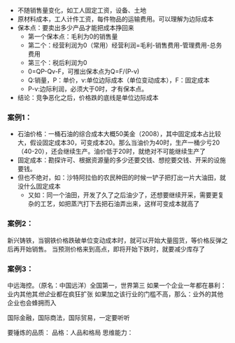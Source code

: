 - 不随销售量变化，如工人固定工资，设备、土地
- 原材料成本，工人计件工资，每件物品的运输费用。可以理解为边际成本
- 保本点：要卖出多少产品才能把成本挣回来
	- 第一个保本点：毛利为0的销售量
	- 第二个：经营利润为0（常用）经营利润=毛利-销售费用-管理费用-总务费用
	- 第三个：税后利润为0
	- 0=QP-Qv-F，可推出保本点为Q=F/(P-v)
	- Q:销量，P：单价，v:单位边际成本（单位变动成本），F：固定成本
	- P-v:边际利润，必须大于0时，才有保本点。
- 结论：竞争恶化之后，价格跌的底线是单位边际成本

### 案例1：
- 石油价格：一桶石油的综合成本大概50美金（2008），其中固定成本占比较大，假设固定成本30，可变成本20。那么当油价为40时，生产一桶少亏20（40-20），还会继续生产。油价低于20时，就绝对不可能继续生产了
- 固定成本：勘探许可、根据资源量的多少还要交钱、想挖要交钱、开采的设施要钱。
- 但也不绝对，如：沙特阿拉伯的农民种田的时候一铲子把打出一片大油田，就没什么固定成本
	- 又如：同一个油田，开发了久了之后油少了，还想要继续开采，需要更复杂的工艺，如把蒸汽打下去把石油弄出来，这样可变成本就高了

### 案例2：
新兴铸铁，当钢铁价格跌破单位变动成本时，就可以开始大量囤货，等价格反弹之后再开始销售。
当预测价格来到高点，即将开始下跌时，就要减少库存了

### 案例3：
中远海控。（原名：中国远洋）全国第一，世界第三
如果一个企业一年都在暴利：业内其他其*他企*业都在疯狂扩张
如果加之该行业的门槛不高，那么：业外的其他企业也会蜂拥而入

国际金融，国际商法，国际贸易，一定要听听

要锤炼的品质：
品格：人品和格局
思维能力：